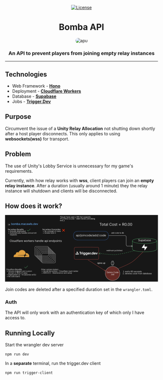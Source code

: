 <div align="center">
  
  <a href="">![License](https://img.shields.io/badge/license-MIT-blue)</a>

  
<h1 align="center">Bomba API</h1>
<img style="border-radius: 20px;" width=260 src="https://img.itch.zone/aW1nLzEyODg1OTQ3LnBuZw==/347x500/nahUWd.png" alt="apu" />
<br>
<h3>An API to prevent players from joining empty relay instances</h3>

</div>
<hr>

## Technologies

* Web Framework - **[Hono](https://hono.dev/)**
* Deployment - **[Cloudflare Workers](https://developers.cloudflare.com/workers/)**
* Database - **[Supabase](https://supabase.com/)**
* Jobs - **[Trigger.Dev](https://trigger.dev/)**


## Purpose

Circumvent the issue of a **Unity Relay Allocation** not shutting down shortly after a host player disconnects. This only applies to using **websockets(wss)** for transport.

## Problem

The use of Unity's Lobby Service is unnecessary for my game's requirements.

Currently, with how relay works with **wss**, client players can join an **empty relay instance**. After a duration (usually around 1 minute) they the relay instance will shutdown and clients will be disconnected.


## How does it work?


![](./assets/planning.png)


Join codes are deleted after a specified duration set in the ```wrangler.toml```.

### Auth

The API will only work with an authentication key of which only I have access to.

## Running Locally

Start the wrangler dev server

```
npm run dev
```
In a **separate** terminal, run the trigger.dev client

```
npm run trigger-client
```

